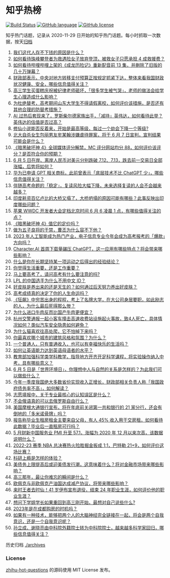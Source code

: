 # 知乎热榜
[![Build Status](https://github.com/ToWeLong/zhihu-hot-questions/workflows/CI/badge.svg)](https://github.com/ToWeLong/zhihu-hot-questions/actions)
[![GitHub language](https://img.shields.io/badge/language-golang-orange.svg)](https://golang.org/)
[![GitHub license](https://img.shields.io/github/license/ToWeLong/zhihu-hot-questions)](https://github.com/ToWeLong/zhihu-hot-questions/blob/main/LICENSE)

知乎热门话题，记录从 2020-11-29 日开始的知乎热门话题。每小时抓取一次数据，按天[归档](./archives)

<!-- BEGIN -->

1. [我们这代人存不下钱的原因是什么？](https://www.zhihu.com/question/603826642)
1. [如何看待珠峰攀登者为救遇险女子放弃登顶，被救女子只愿承担 4 成救援费？](https://www.zhihu.com/question/604842993)
1. [如何看待哔哩哔哩上架的《成龙历险记》重新配音前 13 集，并删除了旧版的几十万弹幕？](https://www.zhihu.com/question/604251906)
1. [财政部表示，中央对地方转移支付预算正按规定抓紧下达，整体来看我国财政状况健康、安全，哪些信息值得关注？](https://www.zhihu.com/question/604877884)
1. [高三学生买蛋糕庆祝被纪律老师砸坏，「很多学生被气哭」，老师的做法会给学生心理造成什么影响？](https://www.zhihu.com/question/604864874)
1. [为杜绝替考，高考期间山东大学生不得请假离校，如何评价该措施，是否还有其他合理的防替考措施？](https://www.zhihu.com/question/604871319)
1. [AI 过热后套现来了，罗斯柴尔德家族出手，「减持」英伟达，如何看待此举？英伟达的估值是否过高？](https://www.zhihu.com/question/604832745)
1. [修仙小说能否反着来，开始是最高等级，每过一个劫会下降一个等级?](https://www.zhihu.com/question/603426949)
1. [北大自杀女生包丽男友牟某翰涉嫌虐待罪案，将于 6 月 7 日宣判，宣判结果可能会是什么？](https://www.zhihu.com/question/604835005)
1. [《暗黑破坏神 4》全球媒体评分解禁，MC 评分网站均分 88，如何评价该评分？是否符合你的预期？](https://www.zhihu.com/question/603994809)
1. [6 月 5 日在岸、离岸人民币对美元分别跌破 7.12、7.13，跌去前一交易日全部涨幅，后势将如何？](https://www.zhihu.com/question/604888554)
1. [华为已申请 GPT 相关商标，此前曾表示「底层技术不比 ChatGPT 少」，哪些信息值得关注？](https://www.zhihu.com/question/604871143)
1. [伴随高考命题的「稳定」，复读风险大幅下降，未来选择复读的人会不会越来越多？](https://www.zhihu.com/question/604528336)
1. [印度耗资百亿卢比的大桥又塌了，大桥坍塌的原因可能有哪些？此事反映出印度哪些问题？](https://www.zhihu.com/question/604825403)
1. [苹果 WWDC 开发者大会定档北京时间 6 月 6 凌晨 1 点，有哪些值得关注的点？](https://www.zhihu.com/question/603949196)
1. [《暗黑破坏神 4》值它的定价吗？](https://www.zhihu.com/question/353810839)
1. [做为五子良将的于禁，曹丕为什么容不下他？](https://www.zhihu.com/question/598467303)
1. [2023 年人工智能成为热门产业，电子信息专业今年会成为高考报考的「爆款」方向吗？](https://www.zhihu.com/question/604528233)
1. [Character.AI 首周下载量碾压 ChatGPT，这一应用有哪些特点？将会带来哪些影响？](https://www.zhihu.com/question/604552431)
1. [什么是你在长期坚持某一项运动之后得出的经验结论？](https://www.zhihu.com/question/603822135)
1. [你觉得生活重要，还是工作重要？](https://www.zhihu.com/question/595503975)
1. [马上要高考了，请问高考有什么要注意的吗?](https://www.zhihu.com/question/604134351)
1. [LPL 的中国选手为什么不用中文 ID？](https://www.zhihu.com/question/594864998)
1. [好皮肤是养出来的还是天生的？如何通过后天努力养出好皮肤？](https://www.zhihu.com/question/603945204)
1. [高考成绩真的决定了你的人生命运吗？](https://www.zhihu.com/question/604542240)
1. [《狂飙》中穷苦出身的程程，考上了名牌大学，在大公司身居要职，如此励志的人，为什么最后死得那么惨？](https://www.zhihu.com/question/604132619)
1. [为什么进口牛肉反而比国产牛肉更便宜？](https://www.zhihu.com/question/600043391)
1. [杭州交警通报一起小客车撞击高速收费站设施起火事故，致4人死亡，具体情况如何？类似汽车安全隐患如何避免？](https://www.zhihu.com/question/604857286)
1. [为什么猫喜欢往高处爬，它不怕掉下来吗？](https://www.zhihu.com/question/579876984)
1. [你最喜欢哪个城市的建筑风格和氛围？为什么？](https://www.zhihu.com/question/602755182)
1. [一个普通人，只有普通收入，也可以有幸福快乐的生活吗？](https://www.zhihu.com/question/600076144)
1. [如何让英语能力达到英语母语者的水平？](https://www.zhihu.com/question/276101963)
1. [教育部加强科学类学科教学，指导地方开齐开足科学课程，将实验操作纳入中考，具有哪些意义？](https://www.zhihu.com/question/604847956)
1. [6 月 5 日是「世界环境日」，你理想中人与自然的关系是怎样的？为此我们可以做些什么？](https://www.zhihu.com/question/604432723)
1. [今年一季度我国绝大多数省份实现收入正增长，财政部相关负责人称「我国政府债务率不高」，如何解读？](https://www.zhihu.com/question/604881298)
1. [志愿填报中，关于专业最核心的认知误区是什么？](https://www.zhihu.com/question/604152143)
1. [不会俄语真的可以去俄罗斯自由行么？](https://www.zhihu.com/question/319635049)
1. [美国摩根大通银行宣布，将在年底前关闭第一共和银行的 21 家分行，还会有倒地的「多米诺骨牌」吗？](https://www.zhihu.com/question/604878667)
1. [报告称毕业生租房租金主要来自父母，有人 45% 收入用于交房租，如何看待此数据？毕业后一直租房可行吗？](https://www.zhihu.com/question/604420104)
1. [5 月财新中国服务业 PMI 升至 57.1，涨幅为 2020 年 12 月以来次高，该数据说明什么？](https://www.zhihu.com/question/604832541)
1. [2022-23 赛季 NBA 总决赛热火险胜掘金扳成 1:1，巴特勒 21+9，如何评价这场比赛？](https://www.zhihu.com/question/604817391)
1. [科研上瘾是怎样的体验？](https://www.zhihu.com/question/456385091)
1. [美债务上限提高后或迎美债发行潮，这意味着什么？将对金融市场带来哪些影响？](https://www.zhihu.com/question/604845882)
1. [高三那年，最让你难忘的瞬间是什么？](https://www.zhihu.com/question/603806763)
1. [欧佩克与非欧佩克产油国达成减产协议，将带来哪些影响？](https://www.zhihu.com/question/604820192)
1. [来时王者去时仙！41 岁伊布宣布退役，结束 24 年职业生涯，如何评价他的职业生涯？](https://www.zhihu.com/question/604704769)
1. [想问下学姐学长如果重回到高三刚开始，最想对自己说些什么?](https://www.zhihu.com/question/603472833)
1. [2023年是在成都购房的时机吗？](https://www.zhihu.com/question/581827813)
1. [如果有一种技术，能够把两个人的大脑神经完全链接在一起，将会是两个自我意识，还是一个自我意识呢？](https://www.zhihu.com/question/604609915)
1. [孙立成、谢晓亮由中科院外籍院士转为中科院院士，越来越多科学家回归，哪些信息值得关注？](https://www.zhihu.com/question/604569330)

<!-- END -->

历史归档 [./archives](./archives)


### License
[zhihu-hot-questions](https://github.com/towelong/zhihu-hot-questions) 的源码使用 MIT License 发布。